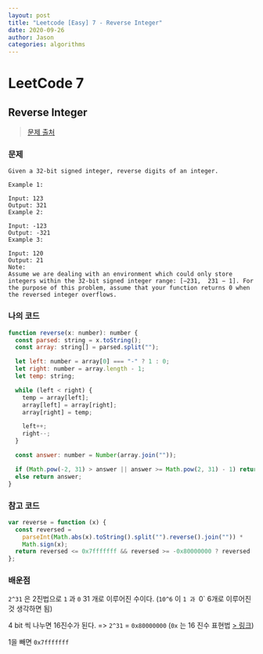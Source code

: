 ```yaml
---
layout: post
title: "Leetcode [Easy] 7 - Reverse Integer"
date: 2020-09-26
author: Jason
categories: algorithms
---
```


# LeetCode 7

## Reverse Integer

> [문제 출처](https://leetcode.com/problems/reverse-integer/)

### 문제

```
Given a 32-bit signed integer, reverse digits of an integer.

Example 1:

Input: 123
Output: 321
Example 2:

Input: -123
Output: -321
Example 3:

Input: 120
Output: 21
Note:
Assume we are dealing with an environment which could only store integers within the 32-bit signed integer range: [−231,  231 − 1]. For the purpose of this problem, assume that your function returns 0 when the reversed integer overflows.
```

### 나의 코드

```javascript
function reverse(x: number): number {
  const parsed: string = x.toString();
  const array: string[] = parsed.split("");

  let left: number = array[0] === "-" ? 1 : 0;
  let right: number = array.length - 1;
  let temp: string;

  while (left < right) {
    temp = array[left];
    array[left] = array[right];
    array[right] = temp;

    left++;
    right--;
  }

  const answer: number = Number(array.join(""));

  if (Math.pow(-2, 31) > answer || answer >= Math.pow(2, 31) - 1) return 0;
  else return answer;
}
```

### 참고 코드

```javascript
var reverse = function (x) {
  const reversed =
    parseInt(Math.abs(x).toString().split("").reverse().join("")) *
    Math.sign(x);
  return reversed <= 0x7fffffff && reversed >= -0x80000000 ? reversed : 0;
};
```

### 배운점

`2^31` 은 2진법으로 `1` 과 `0` 31 개로 이루어진 수이다. (`10^6` 이 `1 과 `0` 6개로 이루어진 것 생각하면 됨)

4 bit 씩 나누면 16진수가 된다. => `2^31` = `0x80000000` (`0x` 는 16 진수 표현법 [> 링크](https://seong7.github.io/algorithms/2020/07/20/leetcode-67.html))

1을 빼면 `0x7fffffff`
